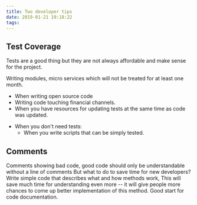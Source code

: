 ```yaml
---
title: Two developer tips
date: 2019-01-21 19:18:22
tags:
---
```


## Test Coverage
Tests are a good thing but they are not always affordable and make sense for the project. 

Writing modules, micro services which will not be treated for at least one month.

- When writing open source code
- Writing code touching financial channels.
- When you have resources for updating tests at the same time as code was updated.

* When you don't need tests: 
    - When you write scripts that can be simply tested.


## Comments

Comments showing bad code,
good code should only be understandable without a line of comments But what to do to save time for new developers? Write simple code that describes what and how methods work,
This will save much time for understanding even more -- it will give people more chances to come up better implementation of this method. Good start for code documentation.